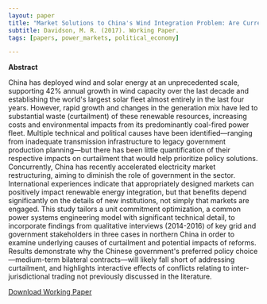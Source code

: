 ```yaml
---
layout: paper
title: "Market Solutions to China's Wind Integration Problem: Are Current Reforms Sufficient?"
subtitle: Davidson, M. R. (2017). Working Paper.
tags: [papers, power_markets, political_economy]

---
```


**Abstract**

China has deployed wind and solar energy at an unprecedented scale, supporting 42% annual growth in wind capacity over the last decade and establishing the world's largest solar fleet almost entirely in the last four years. However, rapid growth and changes in the generation mix have led to substantial waste (curtailment) of these renewable resources, increasing costs and environmental impacts from its predominantly coal-fired power fleet. Multiple technical and political causes have been identified—ranging from inadequate transmission infrastructure to legacy government production planning—but there has been little quantification of their respective impacts on curtailment that would help prioritize policy solutions. Concurrently, China has recently accelerated electricity market restructuring, aiming to diminish the role of government in the sector. International experiences indicate that appropriately designed markets can positively impact renewable energy integration, but that benefits depend significantly on the details of new institutions, not simply that markets are engaged. This study tailors a unit commitment optimization, a common power systems engineering model with significant technical detail, to incorporate findings from qualitative interviews (2014-2016) of key grid and government stakeholders in three cases in northern China in order to examine underlying causes of curtailment and potential impacts of reforms. Results demonstrate why the Chinese government's preferred policy choice—medium-term bilateral contracts—will likely fall short of addressing curtailment, and highlights interactive effects of conflicts relating to inter-jurisdictional trading not previously discussed in the literature.

[Download Working Paper](/papers/Davidson_JMP_Aug-2017.pdf)

